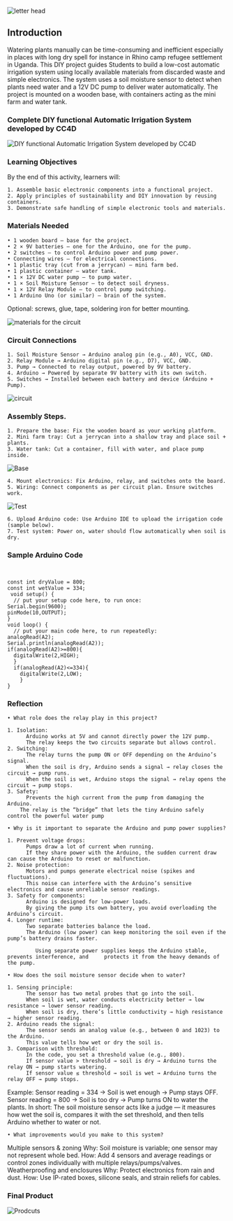 
 ![letter head  ](/images/Letter-Head.jpg)  

 ## Introduction
 
Watering plants manually can be time-consuming and inefficient especially in places with long dry spell for instance in Rhino camp refugee settlement in Uganda. This DIY project guides Students  to build a low-cost automatic irrigation system using locally available materials from discarded waste and simple electronics.
The system uses a soil moisture sensor to detect when plants need water and a 12V DC pump to deliver water automatically. The project is mounted on a wooden base, with containers acting as the mini farm and water tank.

### Complete DIY functional Automatic Irrigation System developed by CC4D 

 ![DIY functional Automatic Irrigation System developed by CC4D ](/images/On-farm-prototype-test.jpg)  



### Learning Objectives

By the end of this activity, learners will:

    1. Assemble basic electronic components into a functional project.
    2. Apply principles of sustainability and DIY innovation by reusing containers.
    3. Demonstrate safe handling of simple electronic tools and materials.

### Materials Needed

    • 1 wooden board – base for the project.
    • 2 × 9V batteries – one for the Arduino, one for the pump.
    • 2 switches – to control Arduino power and pump power.
    • Connecting wires – for electrical connections.
    • 1 plastic tray (cut from a jerrycan) – mini farm bed.
    • 1 plastic container – water tank.
    • 1 × 12V DC water pump – to pump water.
    • 1 × Soil Moisture Sensor – to detect soil dryness.
    • 1 × 12V Relay Module – to control pump switching.
    • 1 Arduino Uno (or similar) – brain of the system.
Optional: screws, glue, tape, soldering iron  for better mounting.
    
  ![materials for the circuit](/images/DIY-Irrigation-Electronics-components.jpg) 

### Circuit Connections

    1. Soil Moisture Sensor → Arduino analog pin (e.g., A0), VCC, GND.
    2. Relay Module → Arduino digital pin (e.g., D7), VCC, GND.
    3. Pump → Connected to relay output, powered by 9V battery.
    4. Arduino → Powered by separate 9V battery with its own switch.
    5. Switches → Installed between each battery and device (Arduino + Pump).

 ![circuit](/images/DIY-Irrigation-Circuit.jpeg) 
  
### Assembly Steps.

    1. Prepare the base: Fix the wooden board as your working platform.
    2. Mini farm tray: Cut a jerrycan into a shallow tray and place soil + plants.
    3. Water tank: Cut a container, fill with water, and place pump inside.

   ![Base](/images/Base-container-farm-DIY-Irrigation.jpg) 

    4. Mount electronics: Fix Arduino, relay, and switches onto the board.
    5. Wiring: Connect components as per circuit plan. Ensure switches work.

   ![Test](/images/Testing-DIY-Irrigation.jpg) 
    
    6. Upload Arduino code: Use Arduino IDE to upload the irrigation code (sample below).
    7. Test system: Power on, water should flow automatically when soil is dry.
    
  ### Sample Arduino Code

``` // DIY Automatic Irrigation System


const int dryValue = 800;
const int wetValue = 334;
 void setup() {
  // put your setup code here, to run once:
Serial.begin(9600);
pinMode(10,OUTPUT);
}
void loop() {
  // put your main code here, to run repeatedly:
analogRead(A2);
Serial.println(analogRead(A2));
if(analogRead(A2)>=800){
  digitalWrite(2,HIGH);
  }
  if(analogRead(A2)<=334){
    digitalWrite(2,LOW);
    }
}
```


### Reflection 

    • What role does the relay play in this project?

    1. Isolation:
          Arduino works at 5V and cannot directly power the 12V pump.
          The relay keeps the two circuits separate but allows control.
    2. Switching:
          The relay turns the pump ON or OFF depending on the Arduino’s signal.
          When the soil is dry, Arduino sends a signal → relay closes the circuit → pump runs.
          When the soil is wet, Arduino stops the signal → relay opens the circuit → pump stops.
    3. Safety:
          Prevents the high current from the pump from damaging the Arduino.
        The relay is the “bridge” that lets the tiny Arduino safely control the powerful water pump

    • Why is it important to separate the Arduino and pump power supplies?

    1. Prevent voltage drops:
          Pumps draw a lot of current when running.
          If they share power with the Arduino, the sudden current draw can cause the Arduino to reset or malfunction.
    2. Noise protection:
          Motors and pumps generate electrical noise (spikes and fluctuations).
          This noise can interfere with the Arduino’s sensitive electronics and cause unreliable sensor readings.
    3. Safety for components:
          Arduino is designed for low-power loads.
          By giving the pump its own battery, you avoid overloading the Arduino’s circuit.
    4. Longer runtime:
          Two separate batteries balance the load.
          The Arduino (low power) can keep monitoring the soil even if the pump’s battery drains faster.

             Using separate power supplies keeps the Arduino stable, prevents interference, and     protects it from the heavy demands of the pump.

    • How does the soil moisture sensor decide when to water?

    1. Sensing principle:
          The sensor has two metal probes that go into the soil.
          When soil is wet, water conducts electricity better → low resistance → lower sensor reading.
          When soil is dry, there’s little conductivity → high resistance → higher sensor reading.
    2. Arduino reads the signal:
          The sensor sends an analog value (e.g., between 0 and 1023) to the Arduino.
          This value tells how wet or dry the soil is.
    3. Comparison with threshold:
          In the code, you set a threshold value (e.g., 800).
          If sensor value > threshold → soil is dry → Arduino turns the relay ON → pump starts watering.
          If sensor value ≤ threshold → soil is wet → Arduino turns the relay OFF → pump stops.
 Example:
      Sensor reading = 334 → Soil is wet enough → Pump stays OFF.
      Sensor reading = 800 → Soil is too dry → Pump turns ON to water the plants.
 In short:
The soil moisture sensor acts like a judge — it measures how wet the soil is, compares it with the set threshold, and then tells Arduino whether to water or not.

    • What improvements would you make to this system?
Multiple sensors & zoning
      Why: Soil moisture is variable; one sensor may not represent whole bed.
      How: Add 4 sensors and average readings or control zones individually with multiple relays/pumps/valves.
Weatherproofing and enclosures
      Why: Protect electronics from rain and dust.
      How: Use IP-rated boxes, silicone seals, and strain reliefs for cables.

   ### Final Product 

 ![Prodcuts](/images/Final-Product-DIY-Irrigation.jpg) 

